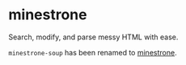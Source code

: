 # minestrone

Search, modify, and parse messy HTML with ease.

`minestrone-soup` has been renamed to [minestrone](https://pypi.org/project/minestrone/).

